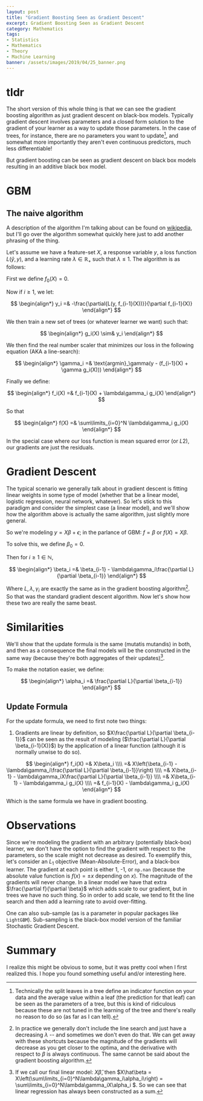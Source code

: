 ```yaml
---
layout: post
title: "Gradient Boosting Seen as Gradient Descent"
excerpt: Gradient Boosting Seen as Gradient Descent
category: Mathematics
tags:
- Statistics
- Mathematics
- Theory
- Machine Learning
banner: /assets/images/2019/04/25_banner.png
---
```


# tldr

The short version of this whole thing is that we can see the gradient boosting algorithm as just gradient descent on black-box models. Typically gradient descent involves parameters and a closed form solution to the gradient of your learner as a way to update those parameters. In the case of trees, for instance, there are no parameters you want to update[^tree_parameters], and somewhat more importantly they aren't even continuous predictors, much less differentiable!

But gradient boosting can be seen as gradient descent on black box models resulting in an additive black box model.

# GBM

## The naive algorithm

A description of the algorithm I'm talking about can be found on [wikipedia](https://en.wikipedia.org/wiki/Gradient_boosting#Algorithm), but I'll go over the algorithm somewhat quickly here just to add another phrasing of the thing.

Let's assume we have a feature-set $X$, a response variable $y$, a loss function $L(\hat y, y)$, and a learning rate $\lambda\in\mathbb{R}_+$ such that $\lambda \leq 1$. The algorithm is as follows:

First we define $f_0(X) = 0$.

Now if $i \geq 1$, we let:

$$
\begin{align*}
y_i =& -\frac{\partial{L(y, f_{i-1}(X))}}{\partial f_{i-1}(X)}
\end{align*}
$$

We then train a new set of trees (or whatever learner we want) such that:

$$
\begin{align*}
g_i(X) \sim& y_i
\end{align*}
$$

We then find the real number scaler that minimizes our loss in the following equation (AKA a line-search):

$$
\begin{align*}
\gamma_i =& \text{argmin}_\gamma(y - (f_{i-1}(X) + \gamma g_i(X)))
\end{align*}
$$

Finally we define:

$$
\begin{align*}
f_i(X) =& f_{i-1}(X) + \lambda\gamma_i g_i(X)
\end{align*}
$$

So that

$$
\begin{align*}
f(X) =& \sum\limits_{i=0}^N \lambda\gamma_i g_i(X)
\end{align*}
$$

In the special case where our loss function is mean squared error (or $L2$), our gradients are just the residuals.

# Gradient Descent

The typical scenario we generally talk about in gradient descent is fitting linear weights in some type of model (whether that be a linear model, logistic regression, neural network, whatever). So let's stick to this paradigm and consider the simplest case (a linear model), and we'll show how the algorithm above is actually the same algorithm, just slightly more general.

So we're modeling $y = X\beta + \epsilon$; in the parlance of GBM: $f = \beta$ or $f(X) = X\beta$.

To solve this, we define $\beta_0 = 0$.

Then for $i \geq 1 \in \mathbb{N}$,

$$
\begin{align*}
\beta_i =& \beta_{i-1} - \lambda\gamma_i\frac{\partial L}{\partial \beta_{i-1}}
\end{align*}
$$

Where $L, \lambda, \gamma_i$ are exactly the same as in the gradient boosting algorithm[^line_search]. So that was the standard gradient descent algorithm. Now let's show how these two are really the same beast.

# Similarities

We'll show that the update formula is the same (mutatis mutandis) in both, and then as a consequence the final models will be the constructed in the same way (because they're both aggregates of their updates)[^updates].

To make the notation easier, we define:

$$
\begin{align*}
\alpha_i =& \frac{\partial L}{\partial \beta_{i-1}}
\end{align*}
$$

## Update Formula

For the update formula, we need to first note two things:

1. Gradients are linear by definition, so $X\frac{\partial L}{\partial \beta_{i-1}}$ can be seen as the result of modeling ($\frac{\partial L}{\partial \beta_{i-1}(X)}$) by the application of a linear function (although it is normally unwise to do so).

$$
\begin{align*}
f_i(X) =& X\beta_i \\\\
=& X\left(\beta_{i-1} - \lambda\gamma_i\frac{\partial L}{\partial \beta_{i-1}}\right) \\\\
=& X\beta_{i-1} - \lambda\gamma_iX\frac{\partial L}{\partial \beta_{i-1}} \\\\
=& X\beta_{i-1} - \lambda\gamma_i g_i(X) \\\\
=& f_{i-1}(X) - \lambda\gamma_i g_i(X)
\end{align*}
$$

Which is the same formula we have in gradient boosting.

# Observations

Since we're modeling the gradient with an arbitrary (potentially black-box) learner, we don't have the option to find the gradient with respect to the parameters, so the scale might not decrease as desired. To exemplify this, let's consider an $L_1$ objective (Mean-Absolute-Error), and a black-box learner. The gradient at each point is either 1, -1, or `np.nan` (because the absolute value function is $f(x) = \pm x$ depending on $x$). The magnitude of the gradients will never change. In a linear model we have that extra $\frac{\partial f}{\partial \beta}$ which adds scale to our gradient, but in trees we have no such thing. So in order to add scale, we tend to fit the line search and then add a learning rate to avoid over-fitting.

One can also sub-sample (as is a parameter in popular packages like `LightGBM`). Sub-sampling is the black-box model version of the familiar Stochastic Gradient Descent.

# Summary

I realize this might be obvious to some, but it was pretty cool when I first realized this. I hope you found something useful and/or interesting here.

[^tree_parameters]: Technically the split leaves in a tree define an indicator function on your data and the average value within a leaf (the prediction for that leaf) can be seen as the parameters of a tree, but this is kind of ridiculous because these are not tuned in the learning of the tree and there's really no reason to do so (as far as I can tell).

[^line_search]: In practice we generally don't include the line search and just have a decreasing $\lambda$ -- and sometimes we don't even do that. We can get away with these shortcuts because the magnitude of the gradients will decrease as you get closer to the optima, and the derivative with respect to $\beta$ is always continuous. The same cannot be said about the gradient boosting algorithm.

[^updates]: If we call our final linear model: $X\hat\beta$, then $X\hat\beta = X\left(\sum\limits_{i=0}^N\lambda\gamma_i\alpha_i\right) = \sum\limits_{i=0}^N\lambda\gamma_iX\alpha_i $. So we can see that linear regression has always been constructed as a sum.
